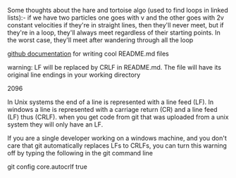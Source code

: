 Some thoughts about the hare and tortoise algo (used to find loops in linked lists):- 
if we have two particles one goes with v and the other goes with 2v constant velocities
if they're in straight lines, then they'll never meet, 
but if they're in a loop, they'll always meet regardless of their starting points. 
In the worst case, they'll meet after wandering through all the loop

[github documentation](https://docs.github.com/en/get-started/writing-on-github/getting-started-with-writing-and-formatting-on-github/basic-writing-and-formatting-syntax) for writing cool README.md files



warning: LF will be replaced by CRLF in README.md.
The file will have its original line endings in your working directory

2096

In Unix systems the end of a line is represented with a line feed (LF). In windows a line is represented with a carriage return (CR) and a line feed (LF) thus (CRLF). when you get code from git that was uploaded from a unix system they will only have an LF.

If you are a single developer working on a windows machine, and you don't care that git automatically replaces LFs to CRLFs, you can turn this warning off by typing the following in the git command line

git config core.autocrlf true
